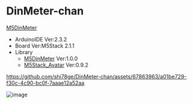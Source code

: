 # DinMeter-chan
[M5DinMeter](https://docs.m5stack.com/ja/core/M5DinMeter)  

- ArduinoIDE Ver:2.3.2
- Board Ver:M5Stack 2.1.1
- Library  
   - [M5DinMeter](https://github.com/m5stack/M5DinMeter) Ver:1.0.0  
   - [M5Stack_Avatar](https://github.com/meganetaaan/m5stack-avatar/tree/master) Ver:0.9.2  



https://github.com/shi78ge/DinMeter-chan/assets/67863963/a01be729-f30c-4c90-bc0f-7aaae12a52aa  
  
![image](https://github.com/shi78ge/DinMeter-chan/assets/67863963/e26dce94-1e6a-4cf0-b695-079f77685aac)


